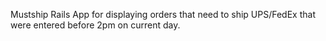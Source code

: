 Mustship Rails App for displaying orders that need to ship UPS/FedEx that
were entered before 2pm on current day.
